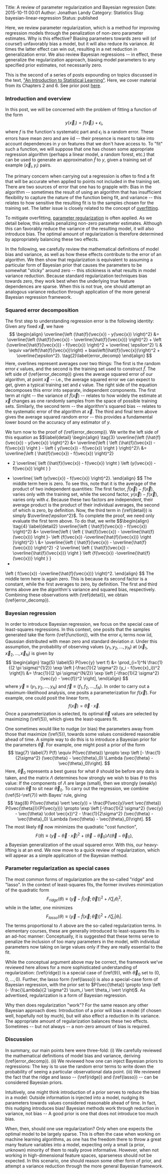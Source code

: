 Title: A review of parameter regularization and Bayesian regression
Date: 2015-10-11 00:01
Author: Jonathan Landy
Category: Statistics
Slug: bayesian-linear-regression
Status: published

Here, we review parameter regularization, which is a method for improving regression models through the penalization of non-zero parameter estimates. Why is this effective? Biasing parameters towards zero will (of course!) unfavorably bias a model, but it will also reduce its variance. At times the latter effect can win out, resulting in a net reduction in generalization error. We also review Bayesian regressions -- in effect, these generalize the regularization approach, biasing model parameters to any specified prior estimates, not necessarily zero.

This is the second of a series of posts expounding on topics discussed in the text, ["An Introduction to Statistical Learning"](http://www-bcf.usc.edu/~gareth/ISL/). Here, we cover material from its Chapters 2 and 6. See prior post [here](http://efavdb.com/leave-one-out-cross-validation/).





### Introduction and overview

In this post, we will be concerned with the problem of fitting a function of the form
$$\label{function}
y(\vec{x}_i) = f(\vec{x}_i) + \epsilon_i \tag{1},
$$
where $f$ is the function's systematic part and $\epsilon_i$ is a random error. These errors have mean zero and are iid -- their presence is meant to take into account dependences in $y$ on features that we don't have access to. To "fit" such a function, we will suppose that one has chosen some appropriate regression algorithm (perhaps a linear model, a random forest, etc.) that can be used to generate an approximation $\hat{f}$ to $y$, given a training set of example $(\vec{x}_i, y_i)$ pairs.

The primary concern when carrying out a regression is often to find a fit that will be accurate when applied to points not included in the training set. There are two sources of error that one has to grapple with: Bias in the algorithm -- sometimes the result of using an algorithm that has insufficient flexibility to capture the nature of the function being fit, and variance -- this relates to how sensitive the resulting fit is to the samples chosen for the training set. The latter issue is closely related to the concept of [overfitting](https://en.wikipedia.org/wiki/Overfitting).

To mitigate overfitting, [parameter regularization](https://en.wikipedia.org/wiki/Regularization_(mathematics)) is often applied. As we detail below, this entails penalizing non-zero parameter estimates. Although this can favorably reduce the variance of the resulting model, it will also introduce bias. The optimal amount of regularization is therefore determined by appropriately balancing these two effects.

In the following, we carefully review the mathematical definitions of model bias and variance, as well as how these effects contribute to the error of an algorithm. We then show that regularization is equivalent to assuming a particular form of Bayesian prior that causes the parameters to be somewhat "sticky" around zero -- this stickiness is what results in model variance reduction. Because standard regularization techniques bias towards zero, they work best when the underlying true feature dependences are sparse. When this is not true, one should attempt an analogous variance reduction through application of the more general Bayesian regression framework.

### Squared error decomposition

The first step to understanding regression error is the following identity: Given any fixed $\vec{x}$, we have
$$
\begin{align}
\overline{\left (\hat{f}(\vec{x}) - y(\vec{x}) \right)^2} &= \overline{\left (\hat{f}(\vec{x}) - \overline{\hat{f}(\vec{x})} \right)^2} + \left (\overline{\hat{f}(\vec{x})} - f(\vec{x}) \right)^2 + \overline{ \epsilon^2} \\
& \equiv var\left(\hat{f}(\vec{x})\right) + bias\left(\hat{f}(\vec{x})\right)^2 + \overline{\epsilon^2}. \tag{2}\label{error_decomp}
\end{align}
$$
Here, overlines represent averages over two things: The first is the random error $\epsilon$ values, and the second is the training set used to construct $\hat{f}$. The left side of (\ref{error_decomp}) gives the average squared error of our algorithm, at point $\vec{x}$ -- i.e., the average squared error we can expect to get, given a typical training set and $\epsilon$ value. The right side of the equation decomposes this error into separate, independent components. The first term at right -- the variance of $\hat{f}(\vec{x})$ -- relates to how widely the estimate at $\vec{x}$ changes as one randomly samples from the space of possible training sets. Similarly, the second term -- the algorithm's squared bias -- relates to the systematic error of the algorithm at $\vec{x}$. The third and final term above gives the average squared random error -- this provides a fundamental lower bound on the accuracy of any estimator of $y$.

We turn now to the proof of (\ref{error_decomp}). We write the left side of this equation as
$$\label{detail}
\begin{align} \tag{3}
\overline{\left (\hat{f}(\vec{x}) - y(\vec{x}) \right)^2} &= \overline{\left ( \left \{\hat{f}(\vec{x}) - f(\vec{x}) \right \} - \left \{ y(\vec{x}) - f(\vec{x}) \right \} \right)^2}\\
&=
\overline{\left ( \hat{f}(\vec{x}) - f(\vec{x}) \right)^2}
- 2 \overline{ \left (\hat{f}(\vec{x}) - f(\vec{x}) \right ) \left (y(\vec{x}) - f(\vec{x}) \right ) }
+ \overline{ \left (y(\vec{x}) - f(\vec{x}) \right)^2}.
\end{align}
$$
The middle term here is zero. To see this, note that it is the average of the product of two independent quantities: The first factor, $\hat{f}(\vec{x}) - f(\vec{x})$, varies only with the training set, while the second factor, $y(\vec{x}) - f(\vec{x})$, varies only with $\epsilon$. Because these two factors are independent, their average product is the product of their individual averages, the second of which is zero, by definition. Now, the third term in (\ref{detail}) is simply $\overline{\epsilon^2}$. To complete the proof, we need only evaluate the first term above. To do that, we write
$$\begin{align} \tag{4} \label{detail2}
\overline{\left ( \hat{f}(\vec{x}) - f(\vec{x}) \right)^2} &=
\overline{\left ( \left \{ \hat{f}(\vec{x}) - \overline{\hat{f}(\vec{x})} \right \}- \left \{f(\vec{x}) -\overline{\hat{f}(\vec{x})} \right \}\right)^2} \\
&=
\overline{\left ( \hat{f}(\vec{x}) - \overline{\hat{f}(\vec{x})} \right)^2}
-2
\overline{ \left \{ \hat{f}(\vec{x}) - \overline{\hat{f}(\vec{x})} \right \} \left \{f(\vec{x}) -\overline{\hat{f}(\vec{x})} \right \} }
+
\left ( f(\vec{x}) -\overline{\hat{f}(\vec{x})} \right)^2.
\end{align}
$$
The middle term here is again zero. This is because its second factor is a constant, while the first averages to zero, by definition. The first and third terms above are the algorithm's variance and squared bias, respectively. Combining these observations with (\ref{detail}), we obtain (\ref{error_decomp}).

### Bayesian regression

In order to introduce Bayesian regression, we focus on the special case of least-squares regressions. In this context, one posits that the samples generated take the form (\ref{function}), with the error $\epsilon_i$ terms now iid, Gaussian distributed with mean zero and standard deviation $\sigma$. Under this assumption, the probability of observing values $(y_1, y_2,\ldots, y_N)$ at $(\vec{x}_1, \vec{x}_2,\ldots,\vec{x}_N)$ is given by
$$
\begin{align}
\tag{5} \label{5}
P(\vec{y} \vert f) &= \prod_{i=1}^N \frac{1}{(2 \pi \sigma)^{1/2}} \exp \left [-\frac{1}{2 \sigma^2} (y_i - f(\vec{x}_i))^2 \right]\\
&= \frac{1}{(2 \pi \sigma)^{N/2}} \exp \left [-\frac{1}{2 \sigma^2} (\vec{y} - \vec{f})^2 \right],
\end{align}
$$
where $\vec{y} \equiv (y_1, y_2,\ldots, y_N)$ and $\vec{f} \equiv (f_1, f_2,\ldots, f_N)$. In order to carry out a maximum-likelihood analysis, one posits a parameterization for $f(\vec{x})$. For example, one could posit the linear form,
$$\tag{6}
f(\vec{x}) = \vec{\theta} \cdot \vec{x}.
$$
Once a parameterization is selected, its optimal $\vec{\theta}$ values are selected by maximizing (\ref{5}), which gives the least-squares fit.

One sometimes would like to nudge (or bias) the parameters away from those that maximize (\ref{5}), towards some values considered reasonable ahead of time. A simple way to do this is to introduce a Bayesian prior for the parameters $\vec{\theta}$. For example, one might posit a prior of the form
$$ \tag{7} \label{7}
P(f) \equiv P(\vec{\theta}) \propto \exp \left [- \frac{1}{2\sigma^2} (\vec{\theta} - \vec{\theta}_0)
\Lambda (\vec{\theta} - \vec{\theta}_0)\right].
$$
Here, $\vec{\theta}_0$ represents a best guess for what $\theta$ should be before any data is taken, and the matrix $\Lambda$ determines how strongly we wish to bias $\theta$ to this value: If the components of $\Lambda$ are large (small), then we strongly (weakly) constrain $\vec{\theta}$ to sit near $\vec{\theta}_0$. To carry out the regression, we combine (\ref{5}-\ref{7}) with Bayes' rule, giving
$$
\tag{8}
P(\vec{\theta} \vert \vec{y}) = \frac{P(\vec{y}\vert \vec{\theta}) P(\vec{\theta})}{P(\vec{y})}
\propto \exp \left [-\frac{1}{2 \sigma^2} (\vec{y} - \vec{\theta} \cdot \vec{x})^2 - \frac{1}{2\sigma^2} (\vec{\theta} - \vec{\theta}_0)
\Lambda (\vec{\theta} - \vec{\theta}_0)\right].
$$
The most likely $\vec{\theta}$ now minimizes the quadratic "cost function",
$$\tag{9} \label{9}
F(\theta) \equiv (\vec{y} - \vec{\theta} \cdot \vec{x})^2 +(\vec{\theta} - \vec{\theta}_0)
\Lambda (\vec{\theta} - \vec{\theta}_0),
$$
a Bayesian generalization of the usual squared error. With this, our heavy-lifting is at an end. We now move to a quick review of regularization, which will appear as a simple application of the Bayesian method.

### Parameter regularization as special cases

The most common forms of regularization are the so-called "ridge" and "lasso". In the context of least-squares fits, the former involves minimization of the quadratic form
$$
\tag{10} \label{ridge}
F_{ridge}(\theta) \equiv (\vec{y} - \hat{f}(\vec{x}; \vec{\theta}))^2 + \Lambda \sum_i \theta_i^2,
$$
while in the latter, one minimizes
$$
\tag{11} \label{lasso}
F_{lasso}(\theta) \equiv (\vec{y} - \hat{f}(\vec{x}; \vec{\theta}))^2 + \Lambda \sum_i \vert\theta_i \vert.
$$
The terms proportional to $\Lambda$ above are the so-called regularization terms. In elementary courses, these are generally introduced to least-squares fits in an ad-hoc manner: Conceptually, it is suggested that these terms serve to penalize the inclusion of too many parameters in the model, with individual parameters now taking on large values only if they are really essential to the fit.

While the conceptual argument above may be correct, the framework we've reviewed here allows for a more sophisticated understanding of regularization: (\ref{ridge}) is a special case of (\ref{9}), with $\vec{\theta}_0$ set to $(0,0,\ldots, 0)$. Further, the lasso form (\ref{lasso}) is also a special-case form of Bayesian regression, with the prior set to $P(\vec{\theta}) \propto \exp \left (- \frac{\Lambda}{2 \sigma^2} \sum_i \vert \theta_i \vert \right)$. As advertised, regularization is a form of Bayesian regression.

Why then does regularization "work"? For the same reason any other Bayesian approach does: Introduction of a prior will bias a model (if chosen well, hopefully not by much), but will also effect a reduction in its variance. The appropriate amount of regularization balances these two effects. Sometimes -- but not always -- a non-zero amount of bias is required.

### Discussion

In summary, our main points here were three-fold: (i) We carefully reviewed the mathematical definitions of model bias and variance, deriving (\ref{error_decomp}). (ii) We reviewed how one can inject Bayesian priors to regressions: The key is to use the random error terms to write down the probability of seeing a particular observational data point. (iii) We reviewed the fact that the ridge and lasso -- (\ref{ridge}) and (\ref{lasso}) -- can be considered Bayesian priors.

Intuitively, one might think introduction of a prior serves to reduce the bias in a model: Outside information is injected into a model, nudging its parameters towards values considered reasonable ahead of time. In fact, this nudging introduces bias! Bayesian methods work through reduction in variance, not bias -- A good prior is one that does not introduce too much bias.

When, then, should one use regularization? Only when one expects the optimal model to be largely sparse. This is often the case when working on machine learning algorithms, as one has the freedom there to throw a great many feature variables into a model, expecting only a small (a prior, unknown) minority of them to really prove informative. However, when not working in high-dimensional feature spaces, sparseness should not be expected. In this scenario, one should reason some other form of prior, and attempt a variance reduction through the more general Bayesian framework.
